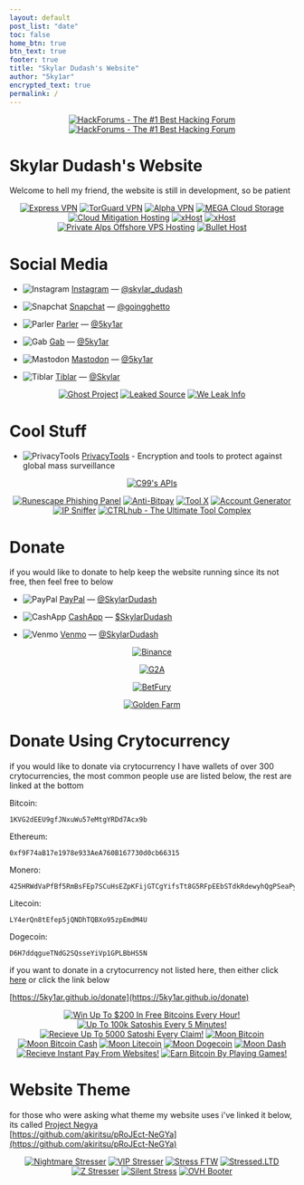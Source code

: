 ```yaml
---
layout: default
post_list: "date"
toc: false
home_btn: true
btn_text: true
footer: true
title: "Skylar Dudash's Website"
author: "5ky1ar"
encrypted_text: true
permalink: /
---
```


<p style="text-align:center;">
<a href="https://hackforums.net/member.php?action=register&referrer=4821228" target="_blank"><img src="https://raw.githubusercontent.com/5ky1ar/5ky1ar.github.io/master/assets/img/hackforumsgreen.gif" alt="HackForums - The #1 Best Hacking Forum"></a>
<a href="https://hackforums.net/member.php?action=register&referrer=4821228" target="_blank"><img src="https://raw.githubusercontent.com/5ky1ar/5ky1ar.github.io/master/assets/img/hackforumspurple.gif" alt="HackForums - The #1 Best Hacking Forum"></a>
</p>

# Skylar Dudash's Website  

Welcome to hell my friend, the website is still in development, so be patient

<p style="text-align:center;">
<a href="https://expressvpn.com" target="_blank"><img src="https://raw.githubusercontent.com/5ky1ar/5ky1ar.github.io/master/assets/img/expressvpn.jpg" alt="Express VPN"></a>
<a href="https://torguard.net" target="_blank"><img src="https://raw.githubusercontent.com/5ky1ar/5ky1ar.github.io/master/assets/img/torguard.gif" alt="TorGuard VPN"></a>
<a href="https://alphavpn.co" target="_blank"><img src="https://raw.githubusercontent.com/5ky1ar/5ky1ar.github.io/master/assets/img/alphavpn.gif" alt="Alpha VPN"></a>
<a href="https://mega.nz/aff=UXB8MCScN-s" target="_blank"><img src="https://raw.githubusercontent.com/5ky1ar/5ky1ar.github.io/master/assets/img/meganz.png" alt="MEGA Cloud Storage"></a>
<a href="https://cloudmitigation.net" target="_blank"><img src="https://raw.githubusercontent.com/5ky1ar/5ky1ar.github.io/master/assets/img/cloudmitigation.gif" alt="Cloud Mitigation Hosting"></a>
<a href="https://xhosts.uk" target="_blank"><img src="https://raw.githubusercontent.com/5ky1ar/5ky1ar.github.io/master/assets/img/xhosts.gif" alt="xHost"></a>
<a href="https://pulseservers.com" target="_blank"><img src="https://raw.githubusercontent.com/5ky1ar/5ky1ar.github.io/master/assets/img/pulseservers.gif" alt="xHost"></a>
<a href="https://privatealps.net" target="_blank"><img src="https://raw.githubusercontent.com/5ky1ar/5ky1ar.github.io/master/assets/img/privatealps.gif" alt="Private Alps Offshore VPS Hosting"></a>
<a href="https://bullethost.net" target="_blank"><img src="https://raw.githubusercontent.com/5ky1ar/5ky1ar.github.io/master/assets/img/bullethost.gif" alt="Bullet Host"></a>
</p>

# Social Media

<ul>
<p><li><img src="https://raw.githubusercontent.com/5ky1ar/5ky1ar.github.io/master/assets/img/instagram.png" alt="Instagram"> <a href="https://instagram.com/skylar_dudash" target="_blank">Instagram</a> — <a href="https://instagram.com/skylar_dudash" target="_blank">@skylar_dudash</a></li></p>
<p><li><img src="https://raw.githubusercontent.com/5ky1ar/5ky1ar.github.io/master/assets/img/snapchat.png" alt="Snapchat"> <a href="https://snapchat.com/add/goingghetto" target="_blank">Snapchat</a> — <a href="https://snapchat.com/add/goingghetto" target="_blank">@goingghetto</a></li></p>
<p><li><img src="https://raw.githubusercontent.com/5ky1ar/5ky1ar.github.io/master/assets/img/parler.png" alt="Parler"> <a href="https://parler.com/user/5ky1ar" target="_blank">Parler</a> — <a href="https://parler.com/user/5ky1ar" target="_blank">@5ky1ar</a></li></p>
<p><li><img src="https://raw.githubusercontent.com/5ky1ar/5ky1ar.github.io/master/assets/img/gab.png" alt="Gab"> <a href="https://gab.com/5ky1ar" target="_blank">Gab</a> — <a href="https://gab.com/5ky1ar" target="_blank">@5ky1ar</a></li></p>
<p><li><img src="https://raw.githubusercontent.com/5ky1ar/5ky1ar.github.io/master/assets/img/mastodon.png" alt="Mastodon"> <a rel="me" href="https://mastodon.social/@5ky1ar" target="_blank">Mastodon</a> — <a rel="me" href="https://mastodon.social/@5ky1ar" target="_blank">@5ky1ar</a></li></p>
<p><li><img src="https://raw.githubusercontent.com/5ky1ar/5ky1ar.github.io/master/assets/img/tiblar.png" alt="Tiblar"> <a href="https://tiblar.com/Skylar" target="_blank">Tiblar</a> — <a href="https://tiblar.com/Skylar" target="_blank">@Skylar</a></li></p>
</ul>

<p style="text-align:center;">
<a href="https://ghostproject.fr" target="_blank"><img src="https://raw.githubusercontent.com/5ky1ar/5ky1ar.github.io/master/assets/img/ghostproject.gif" alt="Ghost Project"></a>
<a href="https://leakedsource.ru" target="_blank"><img src="https://raw.githubusercontent.com/5ky1ar/5ky1ar.github.io/master/assets/img/leakedsource.gif" alt="Leaked Source"></a>
<a href="https://weleakinfo.to" target="_blank"><img src="https://raw.githubusercontent.com/5ky1ar/5ky1ar.github.io/master/assets/img/weleakinfo.gif" alt="We Leak Info"></a>
</p>

# Cool Stuff

<ul>
<p><li><img src="https://raw.githubusercontent.com/5ky1ar/5ky1ar.github.io/master/assets/img/privacytools.png" alt="PrivacyTools"> <a href="https://privacytools.io" target="_blank">PrivacyTools</a> - Encryption and tools to protect against global mass surveillance</li></p>
</ul>

<p style="text-align:center;">
<a href="https://api.c99.nl" target="_blank"><img src="https://raw.githubusercontent.com/5ky1ar/5ky1ar.github.io/master/assets/img/apic99nl.png" alt="C99's APIs"></a>
</p>
<p style="text-align:center;">
<a href="https://xtremefish.rs" target="_blank"><img src="https://raw.githubusercontent.com/5ky1ar/5ky1ar.github.io/master/assets/img/xtremefish.gif" alt="Runescape Phishing Panel"></a>
<a href="https://anti-bitpay.com" target="_blank"><img src="https://raw.githubusercontent.com/5ky1ar/5ky1ar.github.io/master/assets/img/antibitpay.gif" alt="Anti-Bitpay"></a>
<a href="https://toolx.in" target="_blank"><img src="https://raw.githubusercontent.com/5ky1ar/5ky1ar.github.io/master/assets/img/toolxin.gif" alt="Tool X"></a>
<a href="https://h-gen.xyz" target="_blank"><img src="https://raw.githubusercontent.com/5ky1ar/5ky1ar.github.io/master/assets/img/hgen.gif" alt="Account Generator"></a>
<a href="https://ip-sniffer.xyz" target="_blank"><img src="https://raw.githubusercontent.com/5ky1ar/5ky1ar.github.io/master/assets/img/ipsniffer.gif" alt="IP Sniffer"></a>
<a href="https://ctrlhub.co" target="_blank"><img src="https://raw.githubusercontent.com/5ky1ar/5ky1ar.github.io/master/assets/img/ctrlhub.png" alt="CTRLhub - The Ultimate Tool Complex"></a>
</p>

# Donate

if you would like to donate to help keep the website running since its not free, then feel free to below

<ul>
<p><li><img src="https://raw.githubusercontent.com/5ky1ar/5ky1ar.github.io/master/assets/img/paypal.png" alt="PayPal"> <a href="https://paypal.me/SkylarDudash" target="_blank">PayPal</a> — <a href="https://paypal.me/SkylarDudash" target="_blank">@SkylarDudash</a></li></p>
<p><li><img src="https://raw.githubusercontent.com/5ky1ar/5ky1ar.github.io/master/assets/img/cashapp.png" alt="CashApp"> <a href="https://cash.app/$SkylarDudash" target="_blank">CashApp</a> — <a href="https://cash.app/$SkylarDudash" target="_blank">$SkylarDudash</a></li></p>
<p><li><img src="https://raw.githubusercontent.com/5ky1ar/5ky1ar.github.io/master/assets/img/venmo.png" alt="Venmo"> <a href="https://venmo.com/SkylarDudash" target="_blank">Venmo</a> — <a href="https://venmo.com/SkylarDudash" target="_blank">@SkylarDudash</a></li></p>
</ul>

<p style="text-align:center;">
<a href="https://binance.us" target="_blank"><img src="https://raw.githubusercontent.com/5ky1ar/5ky1ar.github.io/master/assets/img/binance.jpg" alt="Binance"></a>
</p>
<p style="text-align:center;">
<a href="https://g2a.com" target="_blank"><img src="https://raw.githubusercontent.com/5ky1ar/5ky1ar.github.io/master/assets/img/g2a.jpg" alt="G2A"></a>
</p>
<p style="text-align:center;">
<a href="https://betfury.io/?r=5f6e0f8aa323cd2f0c8e114c" target="_blank"><img src="https://raw.githubusercontent.com/5ky1ar/5ky1ar.github.io/master/assets/img/betfury.gif" alt="BetFury"></a>
</p>
<p style="text-align:center;">
<a href="https://golden-farm.biz/?r=1843043" target="_blank"><img src="https://raw.githubusercontent.com/5ky1ar/5ky1ar.github.io/master/assets/img/goldenfarm.gif" alt="Golden Farm"></a>
</p>

# Donate Using Crytocurrency

if you would like to donate via crytocurrency I have wallets of over 300 crytocurrencies, the most common people use are listed below, the rest are linked at the bottom

Bitcoin:
```
1KVG2dEEU9gfJNxuWu57eMtgYRDd7Acx9b
```  
Ethereum:
```
0xf9F74aB17e1978e933AeA760B167730d0cb66315
```
Monero:
```
425HRWdVaPfBf5RmBsFEp7SCuHsEZpKFijGTCgYifsTt8G5RFpEEbSTdkRdewyhQgPSeaPymC8t4fVduhXUr42swP6ZRsz6
```
Litecoin:
```
LY4erQn8tEfep5jQNDhTQBXo95zpEmdM4U
```
Dogecoin:
```
D6H7ddqgueTNdG2SQsseYiVp1GPLBbHS5N
```
if you want to donate in a crytocurrency not listed here, then either click [here](https://5ky1ar.github.io/donate) or click the link below

[https://5ky1ar.github.io/donate](https://5ky1ar.github.io/donate)

<p style="text-align:center;">
<a href="https://freebitco.in/?r=38404853" target="_blank"><img src="https://raw.githubusercontent.com/5ky1ar/5ky1ar.github.io/master/assets/img/freebitcoin.png" alt="Win Up To $200 In Free Bitcoins Every Hour!"></a>
<a href="https://bitcoinker.com/?r=1KVG2dEEU9gfJNxuWu57eMtgYRDd7Acx9b" target="_blank"><img src="https://raw.githubusercontent.com/5ky1ar/5ky1ar.github.io/master/assets/img/bitcoinker.jpg" alt="Up To 100k Satoshis Every 5 Minutes!"></a>
<a href="https://bonusbitcoin.co/?ref=3C8AE338426E" target="_blank"><img src="https://raw.githubusercontent.com/5ky1ar/5ky1ar.github.io/master/assets/img/bonusbitcoin.gif" alt="Recieve Up To 5000 Satoshi Every Claim!"></a>
<a href="https://moonbit.co.in/?ref=225B58C0B997" target="_blank"><img src="https://raw.githubusercontent.com/5ky1ar/5ky1ar.github.io/master/assets/img/moonbtc.gif" alt="Moon Bitcoin"></a>
<a href="https://moonbitcoin.cash/?ref=CD00A4B8C86B" target="_blank"><img src="https://raw.githubusercontent.com/5ky1ar/5ky1ar.github.io/master/assets/img/moonbch.gif" alt="Moon Bitcoin Cash"></a>
<a href="https://moonliteco.in/?ref=EAFA5F7E431C" target="_blank"><img src="https://raw.githubusercontent.com/5ky1ar/5ky1ar.github.io/master/assets/img/moonltc.gif" alt="Moon Litecoin"></a>
<a href="https://moondoge.co.in/?ref=61FC123C7FC9" target="_blank"><img src="https://raw.githubusercontent.com/5ky1ar/5ky1ar.github.io/master/assets/img/moondoge.gif" alt="Moon Dogecoin"></a>
<a href="https://moondash.co.in/?ref=722467390EFC" target="_blank"><img src="https://raw.githubusercontent.com/5ky1ar/5ky1ar.github.io/master/assets/img/moondash.gif" alt="Moon Dash"></a>
<a href="https://faucetpay.io/?r=620909" target="_blank"><img src="https://raw.githubusercontent.com/5ky1ar/5ky1ar.github.io/master/assets/img/faucetpay.gif" alt="Recieve Instant Pay From Websites!"></a>
<a href="https://bitfun.co/?ref=AAFC954070DC" target="_blank"><img src="https://raw.githubusercontent.com/5ky1ar/5ky1ar.github.io/master/assets/img/bitfun.gif" alt="Earn Bitcoin By Playing Games!"></a>
</p>

# Website Theme
for those who were asking what theme my website uses i've linked it below, its called [Project Negya](https://github.com/akiritsu/pRoJEct-NeGYa)  
[https://github.com/akiritsu/pRoJEct-NeGYa](https://github.com/akiritsu/pRoJEct-NeGYa)

<p style="text-align:center;">
<a href="https://nightmarestresser.com" target="_blank"><img src="https://raw.githubusercontent.com/5ky1ar/5ky1ar.github.io/master/assets/img/nightmarestresser.gif" alt="Nightmare Stresser"></a>
<a href="https://stresser.vip" target="_blank"><img src="https://raw.githubusercontent.com/5ky1ar/5ky1ar.github.io/master/assets/img/stresservip.gif" alt="VIP Stresser"></a>
<a href="https://stressftw.com" target="_blank"><img src="https://raw.githubusercontent.com/5ky1ar/5ky1ar.github.io/master/assets/img/stressftw.gif" alt="Stress FTW"></a>
<a href="https://stressed.ltd" target="_blank"><img src="https://raw.githubusercontent.com/5ky1ar/5ky1ar.github.io/master/assets/img/stressedltd.gif" alt="Stressed.LTD"></a>
<a href="https://zdstresser.net" target="_blank"><img src="https://raw.githubusercontent.com/5ky1ar/5ky1ar.github.io/master/assets/img/zstresser.gif" alt="Z Stresser"></a>
<a href="https://silentstress.wtf" target="_blank"><img src="https://raw.githubusercontent.com/5ky1ar/5ky1ar.github.io/master/assets/img/silentstresswtf.gif" alt="Silent Stress"></a>
<a href="https://ovh-booter.com" target="_blank"><img src="https://raw.githubusercontent.com/5ky1ar/5ky1ar.github.io/master/assets/img/ovhbooter.gif" alt="OVH Booter"></a>
</p>